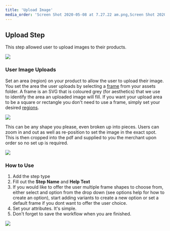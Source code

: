 ```yaml
---
title: 'Upload Image'
media_order: 'Screen Shot 2020-05-08 at 7.27.22 am.png,Screen Shot 2020-09-25 at 2.42.20 pm.png,Screen Shot 2020-09-25 at 2.50.35 pm.png,Screen Shot 2020-09-25 at 2.54.25 pm.png,Screen Shot 2020-09-25 at 3.09.49 pm.png'
---
```


## Upload Step

This step allowed user to upload images to their products.

![](https://help.spiff.com.au/user/pages/04.Spiff-Concepts/04.step-types/02.upload-image/Screen%20Shot%202020-09-25%20at%202.50.35%20pm.png)

### User Image Uploads 

Set an area (region) on your product to allow the user to upload their image. You set the area the user uploads by selecting a [frame](https://help.spiff.com.au/spiff-concepts/asset-library/frames) from your assets folder. A frame is an SVG that is coloured grey (for aesthetics) that we use to identify the area an uploaded image will fill. If you want your upload area to be a square or rectangle you don't need to use a frame, simply set your desired [regions](https://help.spiff.com.au/spiff-concepts/workflows/step-details/regions).

![](https://help.spiff.com.au/user/pages/04.Spiff-Concepts/04.step-types/02.upload-image/Screen%20Shot%202020-09-25%20at%202.42.20%20pm.png)

This can be any shape you please, even broken up into pieces. Users can zoom in and out as well as re-position to set the image in the exact spot. 
This is then cropped into the pdf and supplied to you the merchant upon order so no set up is required.

![](https://help.spiff.com.au/user/pages/04.Spiff-Concepts/04.step-types/02.upload-image/Screen%20Shot%202020-09-25%20at%202.54.25%20pm.png)

### How to Use

1. Add the step type 
2. Fill out the **Step Name** and **Help Text**
3. If you would like to offer the user multiple frame shapes to choose from, either select and option from the drop down (see options help for how to create an option), start adding variants to create a new option or set a default frame if you dont want to offer the user choice. 
4. Set your attributes. It's simple.
5. Don't forget to save the workflow when you are finished.

![](https://help.spiff.com.au/user/pages/04.Spiff-Concepts/04.step-types/02.upload-image/Screen%20Shot%202020-09-25%20at%203.09.49%20pm.png)